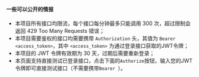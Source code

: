 #### 一些可以公开的情报

-   本项目所有接口均限流，每个接口每分钟最多只能调用 300 次，超过限制会返回 429 Too Many Requests 错误；
-   本项目需要鉴权的接口均需要携带 `Authorization` 头，其值为 `Bearer <access_token>`，其中 `<access_token>` 为通过登录接口获取的JWT令牌；
-   本项目的 JWT 令牌有效期为 30 天，过期后需要重新登录；
-   本页面支持直接测试已登录接口，点击下面的`Authorize`按钮，输入您的JWT令牌即可直接测试接口（不需要携带`Bearer `）。
